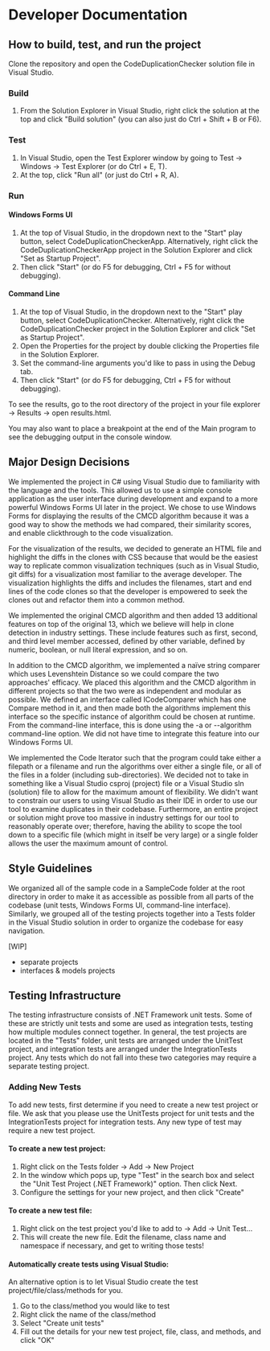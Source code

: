 # Developer Documentation

## How to build, test, and run the project
Clone the repository and open the CodeDuplicationChecker solution file in Visual Studio. 

### Build
1. From the Solution Explorer in Visual Studio, right click the solution at the top and click "Build solution" (you can also just do Ctrl + Shift + B or F6).

### Test
1. In Visual Studio, open the Test Explorer window by going to Test -> Windows -> Test Explorer (or do Ctrl + E, T). 
2. At the top, click "Run all" (or just do Ctrl + R, A).

### Run
#### Windows Forms UI
1. At the top of Visual Studio, in the dropdown next to the "Start" play button, select CodeDuplicationCheckerApp. Alternatively, right click the CodeDuplicationCheckerApp project in the Solution Explorer and click "Set as Startup Project". 
2. Then click "Start" (or do F5 for debugging, Ctrl + F5 for without debugging).

#### Command Line
1. At the top of Visual Studio, in the dropdown next to the "Start" play button, select CodeDuplicationChecker. Alternatively, right click the CodeDuplicationChecker project in the Solution Explorer and click "Set as Startup Project".  
2. Open the Properties for the project by double clicking the Properties file in the Solution Explorer. 
3. Set the command-line arguments you'd like to pass in using the Debug tab. 
4. Then click "Start" (or do F5 for debugging, Ctrl + F5 for without debugging). 

To see the results, go to the root directory of the project in your file explorer -> Results -> open results.html. 

You may also want to place a breakpoint at the end of the Main program to see the debugging output in the console window.

## Major Design Decisions
We implemented the project in C# using Visual Studio due to familiarity with the language and the tools. This allowed us to use a simple console application as the user interface during development and expand to a more powerful Windows Forms UI later in the project. We chose to use Windows Forms for displaying the results of the CMCD algorithm because it was a good way to show the methods we had compared, their similarity scores, and enable clickthrough to the code visualization. 

For the visualization of the results, we decided to generate an HTML file and highlight the diffs in the clones with CSS because that would be the easiest way to replicate common visualization techniques (such as in Visual Studio, git diffs) for a visualization most familiar to the average developer. The visualization highlights the diffs and includes the filenames, start and end lines of the code clones so that the developer is empowered to seek the clones out and refactor them into a common method. 

We implemented the original CMCD algorithm and then added 13 additional features on top of the original 13, which we believe will help in clone detection in industry settings. These include features such as first, second, and third level member accessed, defined by other variable, defined by numeric, boolean, or null literal expression, and so on.

In addition to the CMCD algorithm, we implemented a naïve string comparer which uses Levenshtein Distance so we could compare the two approaches' efficacy. We placed this algorithm and the CMCD algorithm in different projects so that the two were as independent and modular as possible. We defined an interface called ICodeComparer which has one Compare method in it, and then made both the algorithms implement this interface so the specific instance of algorithm could be chosen at runtime. From the command-line interface, this is done using the -a or --algorithm command-line option. We did not have time to integrate this feature into our Windows Forms UI. 

We implemented the Code Iterator such that the program could take either a filepath or a filename and run the algorithms over either a single file, or all of the files in a folder (including sub-directories). We decided not to take in something like a Visual Studio csproj (project) file or a Visual Studio sln (solution) file to allow for the maximum amount of flexibility. We didn't want to constrain our users to using Visual Studio as their IDE in order to use our tool to examine duplicates in their codebase. Furthermore, an entire project or solution might prove too massive in industry settings for our tool to reasonably operate over; therefore, having the ability to scope the tool down to a specific file (which might in itself be very large) or a single folder allows the user the maximum amount of control.

## Style Guidelines
We organized all of the sample code in a SampleCode folder at the root directory in order to make it as accessible as possible from all parts of the codebase (unit tests, Windows Forms UI, command-line interface). Similarly, we grouped all of the testing projects together into a Tests folder in the Visual Studio solution in order to organize the codebase for easy navigation.

[WIP]

- separate projects
- interfaces & models projects

## Testing Infrastructure
The testing infrastructure consists of .NET Framework unit tests. Some of these are strictly unit tests and some are used as integration tests, testing how multiple modules connect together. In general, the test projects are located in the "Tests" folder, unit tests are arranged under the UnitTest project, and integration tests are arranged under the IntegrationTests project. Any tests which do not fall into these two categories may require a separate testing project.

### Adding New Tests
To add new tests, first determine if you need to create a new test project or file. We ask that you please use the UnitTests project for unit tests and the IntegrationTests project for integration tests. Any new type of test may require a new test project.

#### To create a new test project:
1. Right click on the Tests folder -> Add -> New Project
2. In the window which pops up, type "Test" in the search box and select the "Unit Test Project (.NET Framework)" option. Then click Next.
3. Configure the settings for your new project, and then click "Create"

#### To create a new test file:
1. Right click on the test project you'd like to add to -> Add -> Unit Test…
2. This will create the new file. Edit the filename, class name and namespace if necessary, and get to writing those tests!

#### Automatically create tests using Visual Studio:
An alternative option is to let Visual Studio create the test project/file/class/methods for you.
1. Go to the class/method you would like to test
2. Right click the name of the class/method
3. Select "Create unit tests"
3. Fill out the details for your new test project, file, class, and methods, and click "OK"
